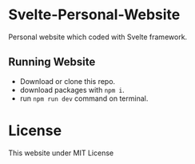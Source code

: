 # Svelte-Personal-Website
Personal website which coded with Svelte framework.

## Running Website
- Download or clone this repo.
- download packages with `npm i`.
- run `npm run dev` command on terminal.

# License
This website under MIT License
